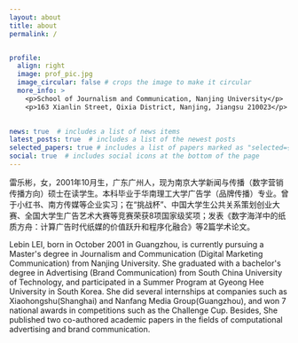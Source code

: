 ```yaml
---
layout: about
title: about
permalink: /


profile:
  align: right
  image: prof_pic.jpg
  image_circular: false # crops the image to make it circular
  more_info: >
    <p>School of Journalism and Communication, Nanjing University</p>
    <p>163 Xianlin Street, Qixia District, Nanjing, Jiangsu 210023</p>
    

news: true  # includes a list of news items 
latest_posts: true  # includes a list of the newest posts
selected_papers: true # includes a list of papers marked as "selected={true}"
social: true  # includes social icons at the bottom of the page
---
```



雷乐彬，女，2001年10月生，广东广州人，现为南京大学新闻与传播（数字营销传播方向）硕士在读学生。本科毕业于华南理工大学广告学（品牌传播）专业。曾于小红书、南方传媒等企业实习；在“挑战杯”、中国大学生公共关系策划创业大赛、全国大学生广告艺术大赛等竞赛荣获8项国家级奖项；发表《数字海洋中的纸质方舟：计算广告时代纸媒的价值跃升和程序化融合》等2篇学术论文。

Lebin LEI, born in October 2001 in Guangzhou, is currently pursuing a Master's degree in Journalism and Communication (Digital Marketing Communication) from Nanjing University. She graduated with a bachelor's degree in Advertising (Brand Communication) from South China University of Technology, and participated in a Summer Program at Gyeong Hee University in South Korea. She did several internships at companies such as Xiaohongshu(Shanghai) and Nanfang Media Group(Guangzhou), and won 7 national awards in competitions such as the Challenge Cup. Besides, She published two co-authored academic papers in the fields of computational advertising and brand communication.



